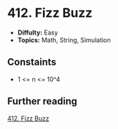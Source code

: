 # 412. Fizz Buzz

- **Diffulty:** Easy
- **Topics:** Math, String, Simulation

## Constaints

- 1 <= n <= 10^4

## Further reading

[412. Fizz Buzz](https://leetcode.com/problems/fizz-buzz/description/)

